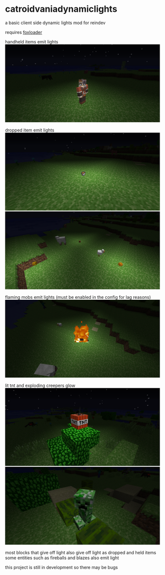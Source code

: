 # catroidvaniadynamiclights

a basic client side dynamic lights mod for reindev

requires [foxloader](https://github.com/Fox2Code/FoxLoader)

handheld items emit lights
![a glowing minecraft player holding a torch](images/helditems.png)

dropped item emit lights
![a lava bucket dropped on the ground](images/droppeditem.png)
![several dropped items on the ground](images/droppeditems.png)

flaming mobs emit lights (must be enabled in the config for lag reasons)
![a spider on fire](images/flamingmob.png)

lit tnt and exploding creepers glow
![a lit piece of minecraft tnt](images/littnt.png)
![a picture of a minecraft creeper](images/litcreeper.png)

most blocks that give off light also give off light as dropped and held items
some entities such as fireballs and blazes also emit light

this project is still in development so there may be bugs
